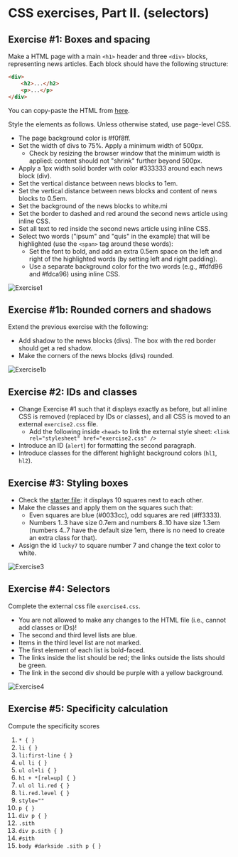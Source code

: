 # CSS exercises, Part II. (selectors)

## Exercise #1: Boxes and spacing

Make a HTML page with a main `<h1>` header and three `<div>` blocks, representing news articles.
Each block should have the following structure:

```html
<div>
    <h2>...</h2>
    <p>...</p>
</div>
```

You can copy-paste the HTML from [here](exercise1.html).
      
Style the elements as follows. Unless otherwise stated, use page-level CSS.

  - The page background color is #f0f8ff.
  - Set the width of divs to 75%. Apply a minimum width of 500px. 
    * Check by resizing the browser window that the minimum width is applied: content should not "shrink" further beyond 500px.
  - Apply a 1px width solid border with color #333333 around each news block (div).
  - Set the vertical distance between news blocks to 1em.
  - Set the vertical distance between news blocks and content of news blocks to 0.5em.
  - Set the background of the news blocks to white.mi
  - Set the border to dashed and red around the second news article using inline CSS.
  - Set all text to red inside the second news article using inline CSS.
  - Select two words ("ipsum" and "quis" in the example) that will be highlighted (use the `<span>` tag around these words): 
    * Set the font to bold, and add an extra 0.5em space on the left and right of the highlighted words (by setting left and right padding).
    * Use a separate background color for the two words (e.g., #fdfd96 and #fdca96) using inline CSS.

![Exercise1](images/exercise1.png)


## Exercise #1b: Rounded corners and shadows

Extend the previous exercise with the following:

  - Add shadow to the news blocks (divs). The box with the red border should get a red shadow.
  - Make the corners of the news blocks (divs) rounded.

![Exercise1b](images/exercise1b.png)


## Exercise #2: IDs and classes

  - Change Exercise #1 such that it displays exactly as before, but all inline CSS is removed (replaced by IDs or classes), and all CSS is moved to an external `exercise2.css` file.
    * Add the following inside `<head>` to link the external style sheet: `<link rel="stylesheet" href="exercise2.css" />`
  - Introduce an ID (`alert`) for formatting the second paragraph.
  - Introduce classes for the different highlight background colors (`hl1`, `hl2`).


## Exercise #3: Styling boxes

  - Check the [starter file](exercise3.html): it displays 10 squares next to each other.
  - Make the classes and apply them on the squares such that:
    * Even squares are blue (#0033cc), odd squares are red (#ff3333).
    * Numbers 1..3 have size 0.7em and numbers 8..10 have size 1.3em (numbers 4..7 have the default size 1em, there is no need to create an extra class for that).
  - Assign the id `lucky7` to square number 7 and change the text color to white.

![Exercise3](images/exercise3.png)


## Exercise #4: Selectors

Complete the external css file `exercise4.css`. 

  - You are not allowed to make any changes to the HTML file (i.e., cannot add classes or IDs)!
  - The second and third level lists are blue.
  - Items in the third level list are not marked.
  - The first element of each list is bold-faced.
  - The links inside the list should be red; the links outside the lists should be green.
  - The link in the second div should be purple with a yellow background.

![Exercise4](images/exercise4.png)


## Exercise #5: Specificity calculation

Compute the specificity scores

  1. `* { }`
  1. `li { }`
  1. `li:first-line { }`
  1. `ul li { }`
  1. `ul ol+li { }`
  1. `h1 + *[rel=up] { }`
  1. `ul ol li.red { }`
  1. `li.red.level { }`
  1. `style=""`
  1. `p { }`
  1. `div p { }`
  1. `.sith`
  1. `div p.sith { }`
  1. `#sith`
  1. `body #darkside .sith p { }`
  
  